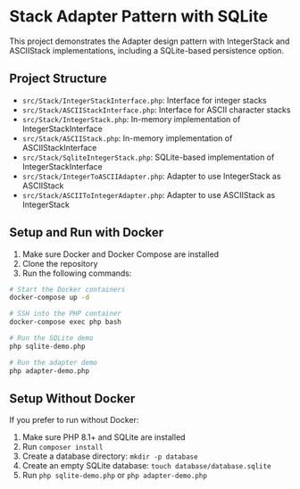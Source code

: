 # Stack Adapter Pattern with SQLite

This project demonstrates the Adapter design pattern with IntegerStack and ASCIIStack implementations, including a SQLite-based persistence option.

## Project Structure

- `src/Stack/IntegerStackInterface.php`: Interface for integer stacks
- `src/Stack/ASCIIStackInterface.php`: Interface for ASCII character stacks
- `src/Stack/IntegerStack.php`: In-memory implementation of IntegerStackInterface
- `src/Stack/ASCIIStack.php`: In-memory implementation of ASCIIStackInterface
- `src/Stack/SqliteIntegerStack.php`: SQLite-based implementation of IntegerStackInterface
- `src/Stack/IntegerToASCIIAdapter.php`: Adapter to use IntegerStack as ASCIIStack
- `src/Stack/ASCIIToIntegerAdapter.php`: Adapter to use ASCIIStack as IntegerStack

## Setup and Run with Docker

1. Make sure Docker and Docker Compose are installed
2. Clone the repository
3. Run the following commands:

```bash
# Start the Docker containers
docker-compose up -d

# SSH into the PHP container
docker-compose exec php bash

# Run the SQLite demo
php sqlite-demo.php

# Run the adapter demo
php adapter-demo.php
```

## Setup Without Docker

If you prefer to run without Docker:

1. Make sure PHP 8.1+ and SQLite are installed
2. Run `composer install`
3. Create a database directory: `mkdir -p database`
4. Create an empty SQLite database: `touch database/database.sqlite`
5. Run `php sqlite-demo.php` or `php adapter-demo.php`

